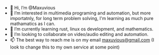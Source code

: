 - 👋 Hi, I’m @Maxuvious
- 👀 I’m interested in multimedia programing and automation, but more importatnly, for long term problem solving, I'm learning as much pure mathamatics as I can.
- 🌱 I’m currently learning rust, linux os development, and mathematics.
- 💞️ I’m looking to collaborate on video/audio editing and automation.
- 📫 The best way to reach me is on my email maxuvious@gmail.com (I look to change this to my own service at some point)

<!---
Maxuvious/Maxuvious is a ✨ special ✨ repository because its `README.md` (this file) appears on your GitHub profile.
You can click the Preview link to take a look at your changes.
--->
